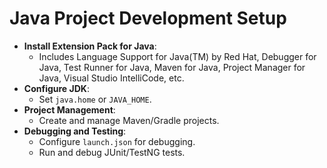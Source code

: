 # Java Project Development Setup

*   **Install Extension Pack for Java**:
    *   Includes Language Support for Java(TM) by Red Hat, Debugger for Java, Test Runner for Java, Maven for Java, Project Manager for Java, Visual Studio IntelliCode, etc.
*   **Configure JDK**:
    *   Set `java.home` or `JAVA_HOME`.
*   **Project Management**:
    *   Create and manage Maven/Gradle projects.
*   **Debugging and Testing**:
    *   Configure `launch.json` for debugging.
    *   Run and debug JUnit/TestNG tests.
